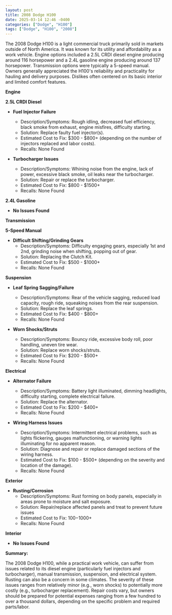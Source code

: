 ```yaml
---
layout: post
title: 2008 Dodge H100
date: 2025-03-14 12:46 -0400
categories: ["Dodge", "H100"]
tags: ["Dodge", "H100", "2008"]
---
```

The 2008 Dodge H100 is a light commercial truck primarily sold in markets outside of North America. It was known for its utility and affordability as a work vehicle. Engine options included a 2.5L CRDI diesel engine producing around 116 horsepower and a 2.4L gasoline engine producing around 137 horsepower. Transmission options were typically a 5-speed manual. Owners generally appreciated the H100's reliability and practicality for hauling and delivery purposes. Dislikes often centered on its basic interior and limited comfort features.

**Engine**

**2.5L CRDI Diesel**

*   **Fuel Injector Failure**
    *   Description/Symptoms: Rough idling, decreased fuel efficiency, black smoke from exhaust, engine misfires, difficulty starting.
    *   Solution: Replace faulty fuel injector(s).
    *   Estimated Cost to Fix: $300 - $800+ (depending on the number of injectors replaced and labor costs).
    *   Recalls: None Found

*   **Turbocharger Issues**
    *   Description/Symptoms: Whining noise from the engine, lack of power, excessive black smoke, oil leaks near the turbocharger.
    *   Solution: Repair or replace the turbocharger.
    *   Estimated Cost to Fix: $800 - $1500+
    *   Recalls: None Found

**2.4L Gasoline**

*   **No Issues Found**

**Transmission**

**5-Speed Manual**

*   **Difficult Shifting/Grinding Gears**
    *   Description/Symptoms: Difficulty engaging gears, especially 1st and 2nd, grinding noise when shifting, popping out of gear.
    *   Solution: Replacing the Clutch Kit.
    *   Estimated Cost to Fix: $500 - $1000+
    *   Recalls: None Found

**Suspension**

*   **Leaf Spring Sagging/Failure**
    *   Description/Symptoms: Rear of the vehicle sagging, reduced load capacity, rough ride, squeaking noises from the rear suspension.
    *   Solution: Replace the leaf springs.
    *   Estimated Cost to Fix: $400 - $800+
    *   Recalls: None Found

*   **Worn Shocks/Struts**
    *   Description/Symptoms: Bouncy ride, excessive body roll, poor handling, uneven tire wear.
    *   Solution: Replace worn shocks/struts.
    *   Estimated Cost to Fix: $200 - $500+
    *   Recalls: None Found

**Electrical**

*   **Alternator Failure**
    *   Description/Symptoms: Battery light illuminated, dimming headlights, difficulty starting, complete electrical failure.
    *   Solution: Replace the alternator.
    *   Estimated Cost to Fix: $200 - $400+
    *   Recalls: None Found

*   **Wiring Harness Issues**
    *   Description/Symptoms: Intermittent electrical problems, such as lights flickering, gauges malfunctioning, or warning lights illuminating for no apparent reason.
    *   Solution: Diagnose and repair or replace damaged sections of the wiring harness.
    *   Estimated Cost to Fix: $100 - $500+ (depending on the severity and location of the damage).
    *   Recalls: None Found

**Exterior**

*   **Rusting/Corrosion**
    *   Description/Symptoms: Rust forming on body panels, especially in areas prone to moisture and salt exposure.
    *   Solution: Repair/replace affected panels and treat to prevent future issues
    *   Estimated Cost to Fix: $100-$1000+
    *   Recalls: None Found

**Interior**

*   **No Issues Found**

**Summary:**

The 2008 Dodge H100, while a practical work vehicle, can suffer from issues related to its diesel engine (particularly fuel injectors and turbocharger), manual transmission, suspension, and electrical system. Rusting can also be a concern in some climates. The severity of these issues ranges from relatively minor (e.g., worn shocks) to potentially more costly (e.g., turbocharger replacement). Repair costs vary, but owners should be prepared for potential expenses ranging from a few hundred to over a thousand dollars, depending on the specific problem and required parts/labor.

